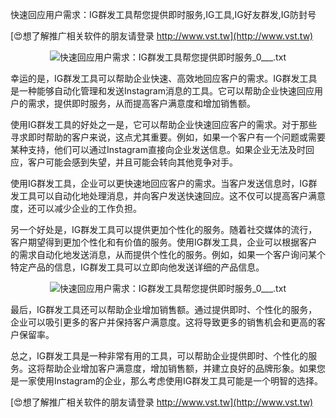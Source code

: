 快速回应用户需求：IG群发工具帮您提供即时服务,IG工具,IG好友群发,IG防封号

[😍想了解推广相关软件的朋友请登录 http://www.vst.tw](http://www.vst.tw)

 <center><img src="https://vst.tw/MP4/tuiguang/png/1.png" alt="快速回应用户需求：IG群发工具帮您提供即时服务_0___.txt"></center>

幸运的是，IG群发工具可以帮助企业快速、高效地回应客户的需求。IG群发工具是一种能够自动化管理和发送Instagram消息的工具。它可以帮助企业快速回应用户的需求，提供即时服务，从而提高客户满意度和增加销售额。

使用IG群发工具的好处之一是，它可以帮助企业快速回应客户的需求。对于那些寻求即时帮助的客户来说，这点尤其重要。例如，如果一个客户有一个问题或需要某种支持，他们可以通过Instagram直接向企业发送信息。如果企业无法及时回应，客户可能会感到失望，并且可能会转向其他竞争对手。

使用IG群发工具，企业可以更快速地回应客户的需求。当客户发送信息时，IG群发工具可以自动化地处理消息，并向客户发送快速回应。这不仅可以提高客户满意度，还可以减少企业的工作负担。

另一个好处是，IG群发工具可以提供更加个性化的服务。随着社交媒体的流行，客户期望得到更加个性化和有价值的服务。使用IG群发工具，企业可以根据客户的需求自动化地发送消息，从而提供个性化的服务。例如，如果一个客户询问某个特定产品的信息，IG群发工具可以立即向他发送详细的产品信息。

 <center><img src="https://vst.tw/MP4/tuiguang/png/0.png" alt="快速回应用户需求：IG群发工具帮您提供即时服务_0___.txt"></center>

最后，IG群发工具还可以帮助企业增加销售额。通过提供即时、个性化的服务，企业可以吸引更多的客户并保持客户满意度。这将导致更多的销售机会和更高的客户保留率。

总之，IG群发工具是一种非常有用的工具，可以帮助企业提供即时、个性化的服务。这将帮助企业增加客户满意度，增加销售额，并建立良好的品牌形象。如果您是一家使用Instagram的企业，那么考虑使用IG群发工具可能是一个明智的选择。

[😍想了解推广相关软件的朋友请登录 http://www.vst.tw](http://www.vst.tw)



